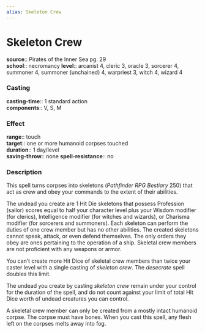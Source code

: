 ```yaml
---
alias: Skeleton Crew
---
```


# Skeleton Crew 

**source**:: Pirates of the Inner Sea pg. 29  
**school**:: necromancy
**level**:: arcanist 4, cleric 3, oracle 3, sorcerer 4, summoner 4, summoner (unchained) 4, warpriest 3, witch 4, wizard 4

### Casting 

**casting-time**:: 1 standard action  
**components**:: V, S, M

### Effect 

**range**:: touch  
**target**:: one or more humanoid corpses touched  
**duration**:: 1 day/level  
**saving-throw**:: none
**spell-resistance**:: no

### Description 

This spell turns corpses into skeletons (*Pathfinder RPG Bestiary* 250) that act as crew and obey your commands to the extent of their abilities.  
  
The undead you create are 1 Hit Die skeletons that possess Profession (sailor) scores equal to half your character level plus your Wisdom modifier (for clerics), Intelligence modifier (for witches and wizards), or Charisma modifier (for sorcerers and summoners). Each skeleton can perform the duties of one crew member but has no other abilities. The created skeletons cannot speak, attack, or even defend themselves. The only orders they obey are ones pertaining to the operation of a ship. Skeletal crew members are not proficient with any weapons or armor.  
  
You can’t create more Hit Dice of skeletal crew members than twice your caster level with a single casting of *skeleton crew*. The *desecrate* spell doubles this limit.  
  
The undead you create by casting *skeleton crew* remain under your control for the duration of the spell, and do not count against your limit of total Hit Dice worth of undead creatures you can control.  
  
A skeletal crew member can only be created from a mostly intact humanoid corpse. The corpse must have bones. When you cast this spell, any flesh left on the corpses melts away into fog.
